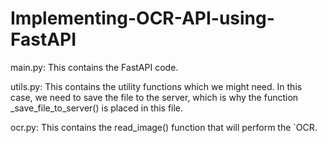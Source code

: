 # Implementing-OCR-API-using-FastAPI

main.py: This contains the FastAPI code.

utils.py: This contains the utility functions which we might need. In this case, we need to save the file to the server, which is why the function _save_file_to_server() is placed in this file.

ocr.py: This contains the read_image() function that will perform the `OCR.
